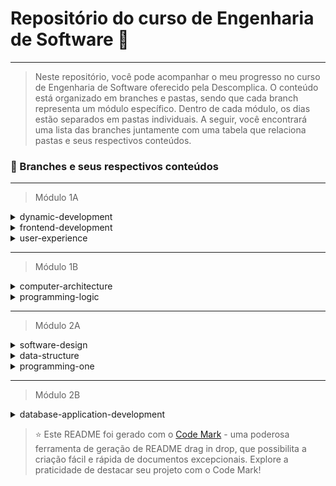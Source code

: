 
# Repositório do curso de Engenharia de Software 🚀
---
> Neste repositório, você pode acompanhar o meu progresso no curso de Engenharia de Software oferecido pela Descomplica. O conteúdo está organizado em branches e pastas, sendo que cada branch representa um módulo específico. Dentro de cada módulo, os dias estão separados em pastas individuais. A seguir, você encontrará uma lista das branches juntamente com uma tabela que relaciona pastas e seus respectivos conteúdos.

### 📂 Branches e seus respectivos conteúdos
---
> Módulo 1A
<details>
<summary>dynamic-development</summary>

| Pasta  | Conteúdo                                       |
| ------ | ---------------------------------------------- |
| dia_01 | Ambientes de programação para JavaScript       |
| dia_02 | Programação com JavaScript: Conceitos          |
| dia_03 | Programando com JavaScript: primeiros comandos |
| dia_04 | Criando e manipulando arrays                   |
| dia_05 | Avançando com Arrays                           |
| dia_06 | Instruções: If e Switch                        |
| dia_07 | Instruções: For e While                        |
| dia_08 | Strings                                        |
| dia_09 | Funções e Objetos                              |
| dia_10 | Classes                                        |
| dia_11 | Manipulando Elementos do DOM                   |
| dia_12 | Praticando uso do DOM                          |
| dia_13 | Construindo um carrinho de compras             |
| dia_14 | Exception                                      |
| dia_15 | Promise                                        |
| dia_16 | Manipulação de JSON                            |
</details>


<details>
<summary>frontend-development</summary>

| Pasta               | Conteúdo                                          |
| ------------------- | ------------------------------------------------- |
| dia_01              | Ambientes de Programação                          |
| dia_02              | Conceitos básicos de HTML                         |
| dia_03              | Mídias com HTML                                   |
| dia_04              | Montando tabelas com HTML                         |
| dia_05              | Criação de formulários com HTML                   |
| dia_06              | Continuação: formulários com HTML                 |
| dia_07              | CSS: Entendendo sobre estilos                     |
| dia_08              | CSS: Criando estilos                              |
| dia_09              | Introdução ao BootStrap                           |
| dia_10              | Containers com BootStrap                          |
| dia_11              | Avançando com bootStrap                           |
| Não possui conteúdo | Site com base em um modelo (template), explicação |
| dia_13              | Versionamento de código com Git                   |
| Não possui conteúdo | GitHub Pages                                      |
| dia_15              | O que é a internet?                               |
| Não possui conteúdo | Entendimento do código fonte                      |
</details>

<details>
<summary>user-experience</summary>

| Pasta  | Conteúdo                                         |
| ------ | ------------------------------------------------ |
| dia_01 | Experiência do Usuário (UX)                      |
| dia_02 | Interface do usuário (UI)                        |
| dia_03 | Design Thinking (Conhecimentos importantes)      |
| dia_04 | Metodologias de Design                           |
| dia_05 | Fase de empatia e definição                      |
| dia_06 | Fase de ideação                                  |
| dia_07 | Fase de prototipação                             |
| dia_08 | Fase de testes                                   |
| dia_09 | Princípios, stakeholders e escopo                |
| dia_10 | Gestão de tempo, custos, riscos e comunicação    |
| dia_11 | Canvas de projetos                               |
| dia_12 | Execução e encerramento de projetos tradicionais |
| dia_13 | Ágil e Scrum                                     |
| dia_14 | Planejamento e execução de um projeto ágil       |
| dia_15 | Kanban e Lean                                    |
| dia_16 | UX e Agilidade                                   |

</details>

---

> Módulo 1B
<details>
<summary>computer-architecture</summary>

| Pasta               | Conteúdo                             |
| ------------------- | ------------------------------------ |
| dia_01              | A disciplina                         |
| dia_02              | Sistemas de numeração                |
| dia_03              | Algoritmos                           |
| Não possui conteúdo | Linguagens de Programação            |
| dia_05              | Abstração de dados                   |
| dia_06              | Engenharia de Software               |
| dia_07              | Sistemas Operacionais                |
| dia_08              | Redes de Computadores                |
| dia_09              | Circuitos Lógicos                    |
| dia_10              | Mineração de dados (Data Mining)     |
| dia_11              | Banco de Dados                       |
| dia_12              | Segurança da Informação              |
| dia_13              | Usabilidade e Experiência do Usuário |

</details>

<details>
<summary>programming-logic</summary>

| Pasta  | Conteúdo                                |
| ------ | --------------------------------------- |
| dia_01 | Introdução a Algoritmos                 |
| dia_02 | Tipos de Dados e Instruções Primitivas  |
| dia_03 | Variáveis e Constantes                  |
| dia_04 | Entrada, Processamento e Saída de dados |
| dia_05 | Estruturas de Decisão                   |
| dia_06 | Estruturas de Repetição                 |
| dia_07 | Vetor                                   |
| dia_08 | Matriz                                  |
| dia_09 | Procedimentos sem Parâmetros            |
| dia_10 | Procedimentos com Parâmetros            |
| dia_11 | Funções sem Parâmetros                  |
| dia_12 | Funções com Parâmetros                  |
| dia_13 | Visão Geral da Linguagem Java           |
| dia_14 | Introdução à Linguagem Java             |

</details>

--- 

> Módulo 2A

<details>

<summary>software-design</summary>

| Pasta        | Conteúdo                                                           |
| ------------ | ------------------------------------------------------------------ |
| dia_01       | Design de Software                                                 |
| dia_02       | Objetos e Classes                                                  |
| dia_03       | Classes Abstratas, interfaces e princípios da Orientação a Objetos |
| dia_04       | Outros conceitos de orientação a objetos                           |
| dia_05       | Conceitos finais de OO e Requisitos                                |
| dia_06       | Iniciando com UML                                                  |
| dia_07       | Diagrama de Caso de Uso                                            |
| dia_08       | Diagrama de Classe                                                 |
| dia_09       | Diagrama de Sequência                                              |
| dia_10       | Diagrama de Atividades                                             |
| dia_11       | Diagrama de Comunicação                                            |
| dia_12       | Diagrama de Máquina de Estado                                      |
| dia_13       | Diagrama de Componentes                                            |
| Sem conteúdo | Utilização de Ferramentas UML                                      |
| dia_15       | Diagrama de Pacote e Implantação                                   |
| dia_16       | Diagrama de Estrutura Composta e tempo                             |

</details>

<details>

<summary>data-structure</summary>

| Pasta        | Conteúdo                                 |
| ------------ | ---------------------------------------- |
| dia_01       | Entendendo as estruturas de dados        |
| dia_02       | Entendendo Vetores e Matrizes            |
| dia_03       | Entendendo Ordenação                     |
| dia_04       | Entendendo Recursão I                    |
| Sem conteúdo | Entendendo Recursão II                   |
| dia_06       | Entendendo Pilhas                        |
| Sem conteúdo | Entendendo as Aplicações de Pilha        |
| dia_08       | Entendendo Filas                         |
| Sem conteúdo | Entendendo as Aplicações de Fila         |
| dia_10       | Entendendo os Elementos Lista Ligada     |
| dia_11       | Entendendo a Lista Ligada                |
| dia_12       | Entendendo as Aplicações da Lista Ligada |
| dia_13       | Entendendo Árvores                       |
| dia_14       | Entendendo Árvores Binárias              |
| dia_15       | Entendendo os Percursos em Árvores       |
| Sem conteúdo | Projeto com Árvore Binária               |

</details>
<details>

<summary>programming-one</summary>

| Pasta        | Conteúdo                                   |
| ------------ | ------------------------------------------ |
| dia_01       | Introdução à linguagem de programação Java |
| Sem conteúdo | Ambiente Java                              |
| dia_03       | Operadores                                 |
| Sem conteúdo | Instrução Java                             |
| dia_05       | Intruções de loop                          |
| Sem conteúdo | Strings e Arrays                           |
| Sem conteúdo | Conceitos POO em Java                      |
| Sem conteúdo | Modificadores de acesso                    |
| Sem conteúdo | Trabalhando com String                     |
| dia_10       | Usando Collection (parte 01)               |
| dia_11       | Usando Collection (parte 02)               |
| Sem conteúdo | Banco de Dados com Java                    |
| Sem conteúdo | Exceções                                   |
| dia_14       | Exceções Direcionadas                      |
| Sem conteúdo | Trabalhando com Arquivos                   |
| dia_16       | Threads                                    |

</details>

---

> Módulo 2B

<details>

<summary>database-application-development</summary>

| Pasta  | Conteúdo                                  |
| ------ | ----------------------------------------- |
| dia_01 | Introdução aos Sistemas de Banco de Dados |

</details>


> ⭐️ Este README foi gerado com o [Code Mark](https://codemark.com.br) - uma poderosa ferramenta de geração de README drag in drop, que possibilita a criação fácil e rápida de documentos excepcionais. Explore a praticidade de destacar seu projeto com o Code Mark!